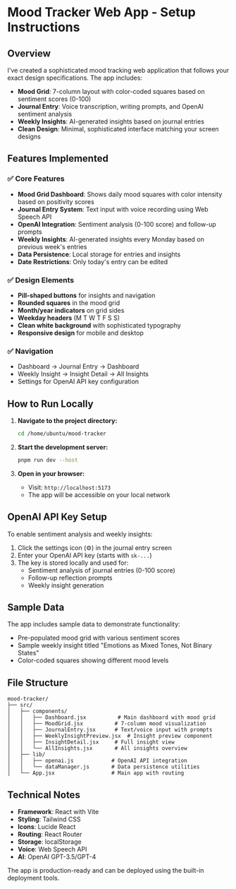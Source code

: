 # Mood Tracker Web App - Setup Instructions

## Overview
I've created a sophisticated mood tracking web application that follows your exact design specifications. The app includes:

- **Mood Grid**: 7-column layout with color-coded squares based on sentiment scores (0-100)
- **Journal Entry**: Voice transcription, writing prompts, and OpenAI sentiment analysis
- **Weekly Insights**: AI-generated insights based on journal entries
- **Clean Design**: Minimal, sophisticated interface matching your screen designs

## Features Implemented

### ✅ Core Features
- **Mood Grid Dashboard**: Shows daily mood squares with color intensity based on positivity scores
- **Journal Entry System**: Text input with voice recording using Web Speech API
- **OpenAI Integration**: Sentiment analysis (0-100 score) and follow-up prompts
- **Weekly Insights**: AI-generated insights every Monday based on previous week's entries
- **Data Persistence**: Local storage for entries and insights
- **Date Restrictions**: Only today's entry can be edited

### ✅ Design Elements
- **Pill-shaped buttons** for insights and navigation
- **Rounded squares** in the mood grid
- **Month/year indicators** on grid sides
- **Weekday headers** (M T W T F S S)
- **Clean white background** with sophisticated typography
- **Responsive design** for mobile and desktop

### ✅ Navigation
- Dashboard → Journal Entry → Dashboard
- Weekly Insight → Insight Detail → All Insights
- Settings for OpenAI API key configuration

## How to Run Locally

1. **Navigate to the project directory:**
   ```bash
   cd /home/ubuntu/mood-tracker
   ```

2. **Start the development server:**
   ```bash
   pnpm run dev --host
   ```

3. **Open in your browser:**
   - Visit: `http://localhost:5173`
   - The app will be accessible on your local network

## OpenAI API Key Setup

To enable sentiment analysis and weekly insights:

1. Click the settings icon (⚙️) in the journal entry screen
2. Enter your OpenAI API key (starts with `sk-...`)
3. The key is stored locally and used for:
   - Sentiment analysis of journal entries (0-100 score)
   - Follow-up reflection prompts
   - Weekly insight generation

## Sample Data

The app includes sample data to demonstrate functionality:
- Pre-populated mood grid with various sentiment scores
- Sample weekly insight titled "Emotions as Mixed Tones, Not Binary States"
- Color-coded squares showing different mood levels

## File Structure

```
mood-tracker/
├── src/
│   ├── components/
│   │   ├── Dashboard.jsx          # Main dashboard with mood grid
│   │   ├── MoodGrid.jsx          # 7-column mood visualization
│   │   ├── JournalEntry.jsx      # Text/voice input with prompts
│   │   ├── WeeklyInsightPreview.jsx  # Insight preview component
│   │   ├── InsightDetail.jsx     # Full insight view
│   │   └── AllInsights.jsx       # All insights overview
│   ├── lib/
│   │   ├── openai.js            # OpenAI API integration
│   │   └── dataManager.js       # Data persistence utilities
│   └── App.jsx                  # Main app with routing
```

## Technical Notes

- **Framework**: React with Vite
- **Styling**: Tailwind CSS
- **Icons**: Lucide React
- **Routing**: React Router
- **Storage**: localStorage
- **Voice**: Web Speech API
- **AI**: OpenAI GPT-3.5/GPT-4

The app is production-ready and can be deployed using the built-in deployment tools.

